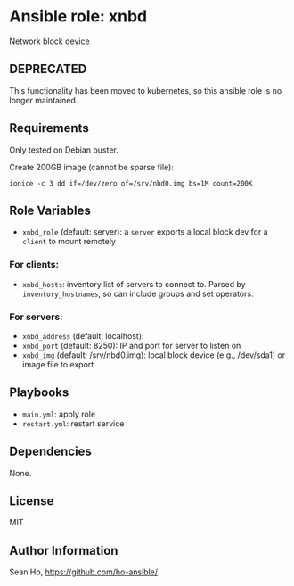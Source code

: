 # Ansible role: xnbd
Network block device

## DEPRECATED
This functionality has been moved to kubernetes,
so this ansible role is no longer maintained.

## Requirements
Only tested on Debian buster.

Create 200GB image (cannot be sparse file):
```
ionice -c 3 dd if=/dev/zero of=/srv/nbd0.img bs=1M count=200K
```

## Role Variables
+ `xnbd_role` (default: server): a `server` exports a local block dev
  for a `client` to mount remotely

### For clients:
+ `xnbd_hosts`: inventory list of servers to connect to.
  Parsed by `inventory_hostnames`, so can include groups and set operators.

### For servers:
+ `xnbd_address` (default: localhost): 
+ `xnbd_port` (default: 8250): IP and port for server to listen on
+ `xnbd_img` (default: /srv/nbd0.img): local block device 
  (e.g., /dev/sda1) or image file to export

## Playbooks
+ `main.yml`: apply role
+ `restart.yml`: restart service

## Dependencies
None.

## License
MIT

## Author Information
Sean Ho, https://github.com/ho-ansible/
